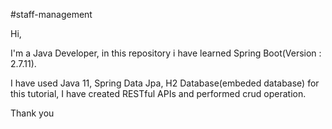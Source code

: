 #staff-management

Hi, 

I'm a Java Developer, in this repository i have learned Spring Boot(Version : 2.7.11).

I have used Java 11, Spring Data Jpa, H2 Database(embeded database) for this tutorial, I have created RESTful APIs and performed crud operation.

Thank you
